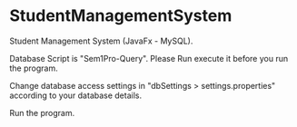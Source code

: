 # StudentManagementSystem
Student Management System (JavaFx - MySQL).

Database Script is "Sem1Pro-Query". Please Run execute it before you run the program.

Change database access settings in "dbSettings > settings.properties" according to your database details.

Run the program.
